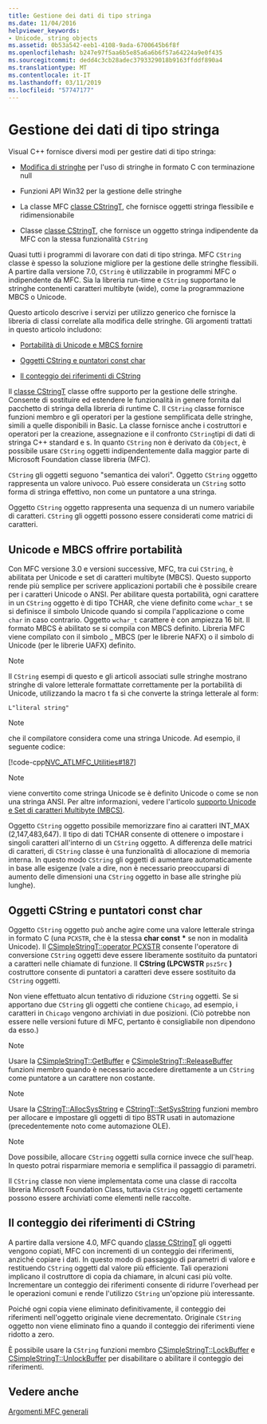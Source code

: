 ```yaml
---
title: Gestione dei dati di tipo stringa
ms.date: 11/04/2016
helpviewer_keywords:
- Unicode, string objects
ms.assetid: 0b53a542-eeb1-4108-9ada-6700645b6f8f
ms.openlocfilehash: b247e97f5aa6b5e85a6a6b6f57a64224a9e0f435
ms.sourcegitcommit: dedd4c3cb28adec3793329018b9163ffddf890a4
ms.translationtype: MT
ms.contentlocale: it-IT
ms.lasthandoff: 03/11/2019
ms.locfileid: "57747177"
---
```

# <a name="string-data-management"></a>Gestione dei dati di tipo stringa

Visual C++ fornisce diversi modi per gestire dati di tipo stringa:

- [Modifica di stringhe](../c-runtime-library/string-manipulation-crt.md) per l'uso di stringhe in formato C con terminazione null

- Funzioni API Win32 per la gestione delle stringhe

- La classe MFC [classe CStringT](../atl-mfc-shared/reference/cstringt-class.md), che fornisce oggetti stringa flessibile e ridimensionabile

- Classe [classe CStringT](../atl-mfc-shared/reference/cstringt-class.md), che fornisce un oggetto stringa indipendente da MFC con la stessa funzionalità `CString`

Quasi tutti i programmi di lavorare con dati di tipo stringa. MFC `CString` classe è spesso la soluzione migliore per la gestione delle stringhe flessibili. A partire dalla versione 7.0, `CString` è utilizzabile in programmi MFC o indipendente da MFC. Sia la libreria run-time e `CString` supportano le stringhe contenenti caratteri multibyte (wide), come la programmazione MBCS o Unicode.

Questo articolo descrive i servizi per utilizzo generico che fornisce la libreria di classi correlate alla modifica delle stringhe. Gli argomenti trattati in questo articolo includono:

- [Portabilità di Unicode e MBCS fornire](#_core_unicode_and_mbcs_provide_portability)

- [Oggetti CString e puntatori const char](#_core_cstrings_and_const_char_pointers)

- [Il conteggio dei riferimenti di CString](#_core_cstring_reference_counting)

Il [classe CStringT](../atl-mfc-shared/reference/cstringt-class.md) classe offre supporto per la gestione delle stringhe. Consente di sostituire ed estendere le funzionalità in genere fornita dal pacchetto di stringa della libreria di runtime C. Il `CString` classe fornisce funzioni membro e gli operatori per la gestione semplificata delle stringhe, simili a quelle disponibili in Basic. La classe fornisce anche i costruttori e operatori per la creazione, assegnazione e il confronto `CString`tipi di dati di stringa C++ standard e s. In quanto `CString` non è derivato da `CObject`, è possibile usare `CString` oggetti indipendentemente dalla maggior parte di Microsoft Foundation classe libreria (MFC).

`CString` gli oggetti seguono "semantica dei valori". Oggetto `CString` oggetto rappresenta un valore univoco. Può essere considerata un `CString` sotto forma di stringa effettivo, non come un puntatore a una stringa.

Oggetto `CString` oggetto rappresenta una sequenza di un numero variabile di caratteri. `CString` gli oggetti possono essere considerati come matrici di caratteri.

##  <a name="_core_unicode_and_mbcs_provide_portability"></a> Unicode e MBCS offrire portabilità

Con MFC versione 3.0 e versioni successive, MFC, tra cui `CString`, è abilitata per Unicode e set di caratteri multibyte (MBCS). Questo supporto rende più semplice per scrivere applicazioni portabili che è possibile creare per i caratteri Unicode o ANSI. Per abilitare questa portabilità, ogni carattere in un `CString` oggetto è di tipo TCHAR, che viene definito come `wchar_t` se si definisce il simbolo Unicode quando si compila l'applicazione o come `char` in caso contrario. Oggetto `wchar_t` carattere è con ampiezza 16 bit. Il formato MBCS è abilitato se si compila con MBCS definito. Libreria MFC viene compilato con il simbolo _ MBCS (per le librerie NAFX) o il simbolo di Unicode (per le librerie UAFX) definito.

> [!NOTE]
>  Il `CString` esempi di questo e gli articoli associati sulle stringhe mostrano stringhe di valore letterale formattate correttamente per la portabilità di Unicode, utilizzando la macro t fa sì che converte la stringa letterale al form:

`L"literal string"`

> [!NOTE]
>  che il compilatore considera come una stringa Unicode. Ad esempio, il seguente codice:

[!code-cpp[NVC_ATLMFC_Utilities#187](../atl-mfc-shared/codesnippet/cpp/string-data-management_1.cpp)]

> [!NOTE]
>  viene convertito come stringa Unicode se è definito Unicode o come se non una stringa ANSI. Per altre informazioni, vedere l'articolo [supporto Unicode e Set di caratteri Multibyte (MBCS)](../atl-mfc-shared/unicode-and-multibyte-character-set-mbcs-support.md).

Oggetto `CString` oggetto possibile memorizzare fino ai caratteri INT_MAX (2,147,483,647). Il tipo di dati TCHAR consente di ottenere o impostare i singoli caratteri all'interno di un `CString` oggetto. A differenza delle matrici di caratteri, di `CString` classe è una funzionalità di allocazione di memoria interna. In questo modo `CString` gli oggetti di aumentare automaticamente in base alle esigenze (vale a dire, non è necessario preoccuparsi di aumento delle dimensioni una `CString` oggetto in base alle stringhe più lunghe).

##  <a name="_core_cstrings_and_const_char_pointers"></a> Oggetti CString e puntatori const char

Oggetto `CString` oggetto può anche agire come una valore letterale stringa in formato C (una `PCXSTR`, che è la stessa **char const** <strong>\*</strong> se non in modalità Unicode). Il [CSimpleStringT::operator PCXSTR](../atl-mfc-shared/reference/csimplestringt-class.md#operator_pcxstr) consente l'operatore di conversione `CString` oggetti deve essere liberamente sostituito da puntatori a caratteri nelle chiamate di funzione. Il **CString (LPCWSTR** `pszSrc` **)** costruttore consente di puntatori a caratteri deve essere sostituito da `CString` oggetti.

Non viene effettuato alcun tentativo di riduzione `CString` oggetti. Se si apportano due `CString` gli oggetti che contiene `Chicago`, ad esempio, i caratteri in `Chicago` vengono archiviati in due posizioni. (Ciò potrebbe non essere nelle versioni future di MFC, pertanto è consigliabile non dipendono da esso.)

> [!NOTE]
>  Usare la [CSimpleStringT::GetBuffer](../atl-mfc-shared/reference/csimplestringt-class.md#getbuffer) e [CSimpleStringT::ReleaseBuffer](../atl-mfc-shared/reference/csimplestringt-class.md#releasebuffer) funzioni membro quando è necessario accedere direttamente a un `CString` come puntatore a un carattere non costante.

> [!NOTE]
>  Usare la [CStringT::AllocSysString](../atl-mfc-shared/reference/cstringt-class.md#allocsysstring) e [CStringT::SetSysString](../atl-mfc-shared/reference/cstringt-class.md#setsysstring) funzioni membro per allocare e impostare gli oggetti di tipo BSTR usati in automazione (precedentemente noto come automazione OLE).

> [!NOTE]
>  Dove possibile, allocare `CString` oggetti sulla cornice invece che sull'heap. In questo potrai risparmiare memoria e semplifica il passaggio di parametri.

Il `CString` classe non viene implementata come una classe di raccolta libreria Microsoft Foundation Class, tuttavia `CString` oggetti certamente possono essere archiviati come elementi nelle raccolte.

##  <a name="_core_cstring_reference_counting"></a> Il conteggio dei riferimenti di CString

A partire dalla versione 4.0, MFC quando [classe CStringT](../atl-mfc-shared/reference/cstringt-class.md) gli oggetti vengono copiati, MFC con incrementi di un conteggio dei riferimenti, anziché copiare i dati. In questo modo di passaggio di parametri di valore e restituendo `CString` oggetti dal valore più efficiente. Tali operazioni implicano il costruttore di copia da chiamare, in alcuni casi più volte. Incrementare un conteggio dei riferimenti consente di ridurre l'overhead per le operazioni comuni e rende l'utilizzo `CString` un'opzione più interessante.

Poiché ogni copia viene eliminato definitivamente, il conteggio dei riferimenti nell'oggetto originale viene decrementato. Originale `CString` oggetto non viene eliminato fino a quando il conteggio dei riferimenti viene ridotto a zero.

È possibile usare la `CString` funzioni membro [CSimpleStringT::LockBuffer](../atl-mfc-shared/reference/csimplestringt-class.md#lockbuffer) e [CSimpleStringT::UnlockBuffer](../atl-mfc-shared/reference/csimplestringt-class.md#unlockbuffer) per disabilitare o abilitare il conteggio dei riferimenti.

## <a name="see-also"></a>Vedere anche

[Argomenti MFC generali](../mfc/general-mfc-topics.md)
